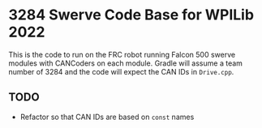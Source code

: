 # 3284 Swerve Code Base for WPILib 2022
This is the code to run on the FRC robot running Falcon 500 swerve modules with CANCoders on each module. Gradle will assume a team number of 3284 and the code will expect the CAN IDs in `Drive.cpp`.
## TODO
* Refactor so that CAN IDs are based on `const` names